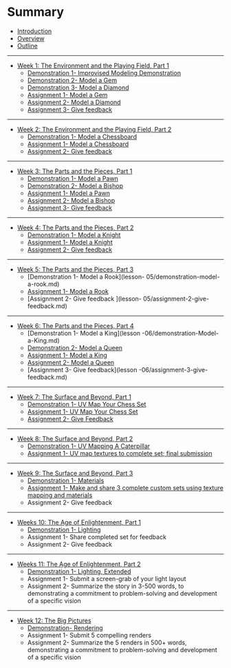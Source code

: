 # Summary

* [Introduction](README.md)
* [Overview](overview.md)
* [Outline](outline.md)

---

* [Week 1: The Environment and the Playing Field, Part 1](lesson-01.md)
  * [Demonstration 1- Improvised Modeling Demonstration](lesson-01/demonstration-improvised-modeling-demonstration.md)
  * [Demonstration 2- Model a Gem](lesson-01/assignment-01-model-a-gem.md)
  * [Demonstration 3- Model a Diamond](lesson-01/assignment-02-model-a-diamond.md)
  * [Assignment 1- Model a Gem](lesson-01/assignment-1-model-a-gem.md)
  * [Assignment 2- Model a Diamond](lesson-01/assignment-2-model-a-diamond.md)
  * [Assignment 3- Give feedback](lesson-01/assignment-3-give-feedback.md)

---

* [Week 2: The Environment and the Playing Field, Part 2](lesson-02.md)
  * [Demonstration 1- Model a Chessboard](lesson-02/demonstration-.md)
  * [Assignment 1- Model a Chessboard](lesson-02/assignment-1-model-a-chessboard.md)
  * [Assignment 2- Give feedback](lesson-02/assignment-2-give-feedback.md)

---

* [Week 3: The Parts and the Pieces, Part 1](lesson-03.md)
  * [Demonstration 1- Model a Pawn](lesson-03/demonstration-model-a-pawn.md)
  * [Demonstration 2- Model a Bishop](lesson-03/demonstration-model-a-bishop.md)
  * [Assignment 1- Model a Pawn](lesson-03/assignment-1-model-a-pawn.md)
  * [Assignment 2- Model a Bishop](lesson-03/assignment-2-model-a-bishop.md)
  * [Assignment 3- Give feedback](lesson-03/assignment-3-give-feedback.md)

---

* [Week 4: The Parts and the Pieces, Part 2](lesson-04.md)
  * [Demonstration 1- Model a Knight](lesson-04/demonstration-model-a-knight.md)
  * [Assignment 1- Model a Knight](lesson-04/assignment-01-model-a-knight.md)
  * [Assignment 2- Give feedback](lesson-04/assignment-2-give-feedback.md)

---

* [Week 5: The Parts and the Pieces, Part 3](lesson-05.md)
  * [Demonstration 1- Model a Rook](lesson-  05/demonstration-model-a-rook.md)
  * [Assignment 1- Model a Rook](lesson-05/assignment-01-model-a-rook.md)
  * [Assignment 2- Give feedback   ](lesson-  05/assignment-2-give-feedback.md)

---

* [Week 6: The Parts and the Pieces, Part 4](lesson-06.md)
  * [Demonstration 1- Model a King](lesson -06/demonstration-Model-a-King.md)
  * [Demonstration 2- Model a Queen](lesson-06/demonstration-Model-a-Queen.md)
  * [Assignment 1- Model a King](lesson-06/assignment-01-model-a-king.md)
  * [Assignment 2- Model a Queen](lesson-06/assignment-02-model-a-queen.md)
  * [Assignment 3- Give feedback](lesson -06/assignment-3-give-feedback.md)

---

* [Week 7: The Surface and Beyond, Part 1](lesson-07.md)
  * [Demonstration 1- UV Map Your Chess Set](lesson-07/demonstration-.md)
  * [Assignment 1- UV Map Your Chess Set](lesson-07/assignment-01-UV_Map_your_Chess_set.md)
  * [Assignment 2- Give Feedback](lesson-07/assignment-2-give-feedback.md)

---

* [Week 8: The Surface and Beyond, Part 2](lesson-08.md)
  * [Demonstration 1- UV Mapping A Caterpillar ](lesson-08/demonstration-uv-mapping-a-caterpillar.md)
  * [Assignment 1- UV map textures to complete set; final submission](lesson-08/assignment-1-uv-map-textures-to-complete-set-final-submission.md)

---

* [Week 9: The Surface and Beyond, Part 3](lesson-09.md)
  * [Demonstration 1- Materials](lesson-09/demonstration-Materials.md)
  * [Assignment 1- Make and share 3 complete custom sets using texture mapping and materials](lesson-09/assignment-1-make-and-share-3-complete-custom-sets-using-texture-mapping-and-materials.md)
  * Assignment 2- Give feedback

---

* [Weeks 10: The Age of Enlightenment, Part 1](lesson-10.md)
  * [Demonstration 1- Lighting](lesson-10/demonstration-Lighting.md)
  * Assignment 1- Share completed set for feedback
  * Assignment 2- Give feedback

---

* [Weeks 11: The Age of Enlightenment, Part 2](lesson-11.md)
  * [Demonstration 1- Lighting, Extended](lesson-11/demonstration-Lighting_Extended.md)
  * Assignment 1- Submit a screen-grab of your light layout 
  * Assignment 2- Summarize the story in 3-500 words, to demonstrating a commitment to problem-solving and development of a specific vision

---

* [Week 12: The Big Pictures](lesson-12.md)
  * [Demonstration- Rendering](lesson-12/demonstration-Rendering.md)
  * Assignment 1- Submit 5 compelling renders
  * Assignment 2- Summarize the 5 renders in 500+ words, demonstrating a commitment to problem-solving and development of a specific vision


